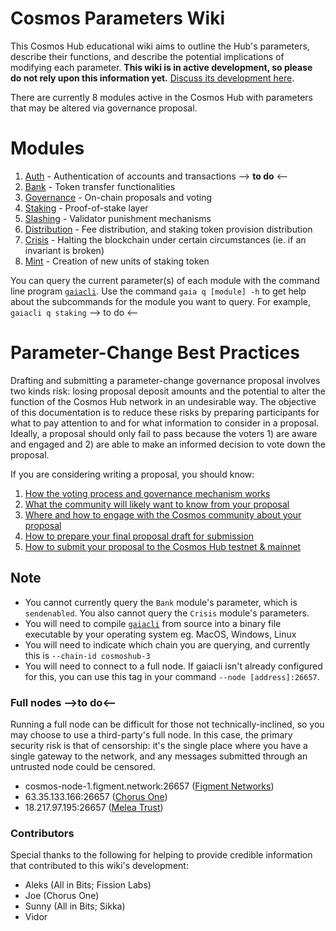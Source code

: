 # Cosmos Parameters Wiki
This Cosmos Hub educational wiki aims to outline the Hub's parameters, describe their functions, and describe the potential implications of modifying each parameter. **This wiki is in active development, so please do not rely upon this information yet.** [Discuss its development here](https://forum.cosmos.network/t/gwg-cosmos-hub-parameters-wiki/3170).

There are currently 8 modules active in the Cosmos Hub with parameters that may be altered via governance proposal.

# Modules
1. [Auth](/Auth.md) - Authentication of accounts and transactions --> **to do** <--
2. [Bank](/Bank.md) - Token transfer functionalities
3. [Governance](/Governance.md) - On-chain proposals and voting
4. [Staking](/Staking.md) - Proof-of-stake layer
5. [Slashing](/Slashing.md) - Validator punishment mechanisms
6. [Distribution](/Distribution.md) - Fee distribution, and staking token provision distribution
7. [Crisis](/Crisis.md) - Halting the blockchain under certain circumstances (ie. if an invariant is broken)
8. [Mint](/Mint.md) - Creation of new units of staking token

You can query the current parameter(s) of each module with the command line program [`gaiacli`](/gaiacli). Use the command `gaia q [module] -h` to get help about the subcommands for the module you want to query. For example, `gaiacli q staking` --> to do <--

# Parameter-Change Best Practices
Drafting and submitting a parameter-change governance proposal involves two kinds risk: losing proposal deposit amounts and the potential to alter the function of the Cosmos Hub network in an undesirable way. The objective of this documentation is to reduce these risks by preparing participants for what to pay attention to and for what information to consider in a proposal. Ideally, a proposal should only fail to pass because the voters 1) are aware and engaged and 2) are able to make an informed decision to vote down the proposal.

If you are considering writing a proposal, you should know:
1. [How the voting process and governance mechanism works](voting.md)
3. [What the community will likely want to know from your proposal](bestpractices.md#elements-of-a-community-spend-proposal)
4. [Where and how to engage with the Cosmos community about your proposal](bestpractices.md)
5. [How to prepare your final proposal draft for submission](submitting.md)
6. [How to submit your proposal to the Cosmos Hub testnet & mainnet](submitting.md)

## Note
- You cannot currently query the `Bank` module's parameter, which is `sendenabled`. You also cannot query the `Crisis` module's parameters.
- You will need to compile [`gaiacli`](/gaiacli) from source into a binary file executable by your operating system eg. MacOS, Windows, Linux
- You will need to indicate which chain you are querying, and currently this is `--chain-id cosmoshub-3`
- You will need to connect to a full node. If gaiacli isn't already configured for this, you can use this tag in your command `--node [address]:26657`.

### Full nodes  -->**to do**<--
Running a full node can be difficult for those not technically-inclined, so you may choose to use a third-party's full node. In this case, the primary security risk is that of censorship: it's the single place where you have a single gateway to the network, and any messages submitted through an untrusted node could be censored.
- cosmos-node-1.figment.network:26657 ([Figment Networks](https://figment.network/networks/cosmos/))
- 63.35.133.166:26657 ([Chorus One](cosmos.chorus.one))
- 18.217.97.195:26657 ([Melea Trust](https://meleatrust.com))

### Contributors
Special thanks to the following for helping to provide credible information that contributed to this wiki's development:
- Aleks (All in Bits; Fission Labs)
- Joe (Chorus One)
- Sunny (All in Bits; Sikka)
- Vidor
